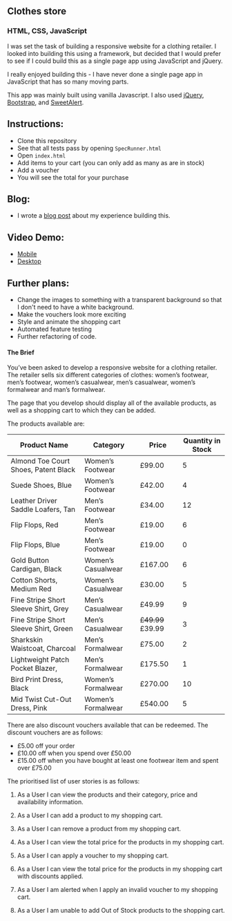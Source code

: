 ## Clothes store
### HTML, CSS, JavaScript

I was set the task of building a responsive website for a clothing retailer. I looked into building this using a framework, but decided that I would prefer to see if I could build this as a single page app using JavaScript and jQuery.

I really enjoyed building this - I have never done a single page app in JavaScript that has so many moving parts.

This app was mainly built using vanilla Javascript. I also used [jQuery](https://jquery.com/), [Bootstrap](http://getbootstrap.com/), and [SweetAlert](http://t4t5.github.io/sweetalert/).

## Instructions:
* Clone this repository
* See that all tests pass by opening `SpecRunner.html`
* Open `index.html`
* Add items to your cart (you can only add as many as are in stock)
* Add a voucher
* You will see the total for your purchase

## Blog:
* I wrote a [blog post](https://medium.com/@pelensky/clothes-store-single-page-web-app-65210405fb20#.hx93i7639) about my experience building this.

## Video Demo:
* [Mobile](https://vimeo.com/205090178)
* [Desktop](https://vimeo.com/205090148)

## Further plans:
* Change the images to something with a transparent background so that I don't need to have a white background.
* Make the vouchers look more exciting
* Style and animate the shopping cart
* Automated feature testing
* Further refactoring of code.

#### The Brief

You’ve been asked to develop a responsive website for a clothing retailer.
The retailer sells six different categories of clothes: women’s footwear, men’s footwear, women’s casualwear, men’s casualwear, women’s formalwear and man’s formalwear.

The page that you develop should display all of the available products, as well as a shopping cart to which they can be added.

The products available are:

| Product Name | Category | Price | Quantity in Stock |
|----------|----------|----------|----------|
| Almond Toe Court Shoes, Patent Black | Women’s Footwear | £99.00 | 5 |
| Suede Shoes, Blue | Women’s Footwear | £42.00 |4 |
| Leather Driver Saddle Loafers, Tan | Men’s Footwear | £34.00 | 12 |
| Flip Flops, Red | Men’s Footwear | £19.00 | 6 |
| Flip Flops, Blue | Men’s Footwear | £19.00 | 0 |
| Gold Button Cardigan, Black | Women’s Casualwear | £167.00 | 6 |
| Cotton Shorts, Medium Red | Women’s Casualwear | £30.00 | 5 |
| Fine Stripe Short Sleeve Shirt, Grey | Men’s Casualwear | £49.99 | 9 |
| Fine Stripe Short Sleeve Shirt, Green | Men’s Casualwear | <s> £49.99 </s> £39.99 | 3 |
| Sharkskin Waistcoat, Charcoal | Men’s Formalwear | £75.00 | 2 |
| Lightweight Patch Pocket  Blazer, | Men’s Formalwear | £175.50 | 1 |
|  Bird Print Dress, Black | Women’s Formalwear | £270.00 | 10 |
|  Mid Twist Cut-Out Dress, Pink | Women’s Formalwear |  £540.00 | 5|

There are also discount vouchers available that can be redeemed. The discount vouchers are as follows:

* £5.00 off your order
* £10.00 off when you spend over £50.00
* £15.00 off when you have bought at least one footwear item and spent over £75.00

The prioritised list of user stories is as follows:
1. As a User I can view the products and their category, price and availability information.

2. As a User I can add a product to my shopping cart.

3. As a User I can remove a product from my shopping cart.

4. As a User I can view the total price for the products in my shopping cart.

5. As a User I can apply a voucher to my shopping cart.

6. As a User I can view the total price for the products in my shopping cart with discounts applied.

7. As a User I am alerted when I apply an invalid voucher to my shopping cart.

8. As a User I am unable to add Out of Stock products to the shopping cart.
